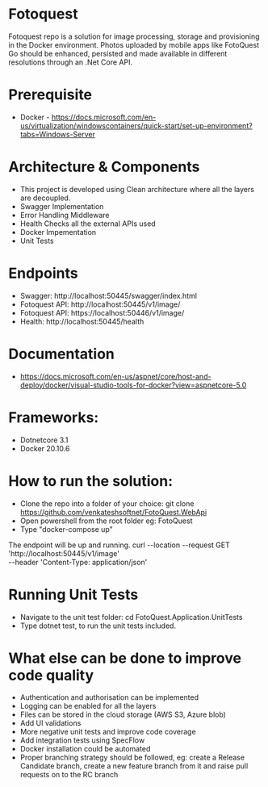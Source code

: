 # Fotoquest
Fotoquest repo is a solution for image processing, storage and provisioning in the Docker environment. Photos uploaded by mobile apps like FotoQuest Go should be enhanced, persisted and made available in different resolutions through an .Net Core API.

# Prerequisite
- Docker - https://docs.microsoft.com/en-us/virtualization/windowscontainers/quick-start/set-up-environment?tabs=Windows-Server

# Architecture & Components
- This project is developed using Clean architecture where all the layers are decoupled.
- Swagger Implementation
- Error Handling Middleware
- Health Checks all the external APIs used
- Docker Impementation
- Unit Tests

# Endpoints
- Swagger: http://localhost:50445/swagger/index.html
- Fotoquest API: http://localhost:50445/v1/image/
- Fotoquest API: https://localhost:50446/v1/image/
- Health: http://localhost:50445/health

# Documentation
- https://docs.microsoft.com/en-us/aspnet/core/host-and-deploy/docker/visual-studio-tools-for-docker?view=aspnetcore-5.0

# Frameworks:
- Dotnetcore 3.1
- Docker 20.10.6


# How to run the solution:
- Clone the repo into a folder of your choice: git clone https://github.com/venkateshsoftnet/FotoQuest.WebApi
- Open powershell from the root folder eg: FotoQuest
- Type "docker-compose up"

The endpoint will be up and running. 
curl --location --request GET 'http://localhost:50445/v1/image' \
--header 'Content-Type: application/json'

# Running Unit Tests 
- Navigate to the unit test folder: cd FotoQuest.Application.UnitTests
- Type dotnet test, to run the unit tests included.

# What else can be done to improve code quality
- Authentication and authorisation can be implemented
- Logging can be enabled for all the layers
- Files can be stored in the cloud storage (AWS S3, Azure blob)
- Add UI validations
- More negative unit tests and improve code coverage 
- Add integration tests using SpecFlow
- Docker installation could be automated
- Proper branching strategy should be followed, eg: create a Release Candidate branch, create a new feature branch from it and raise pull requests on to the RC branch

